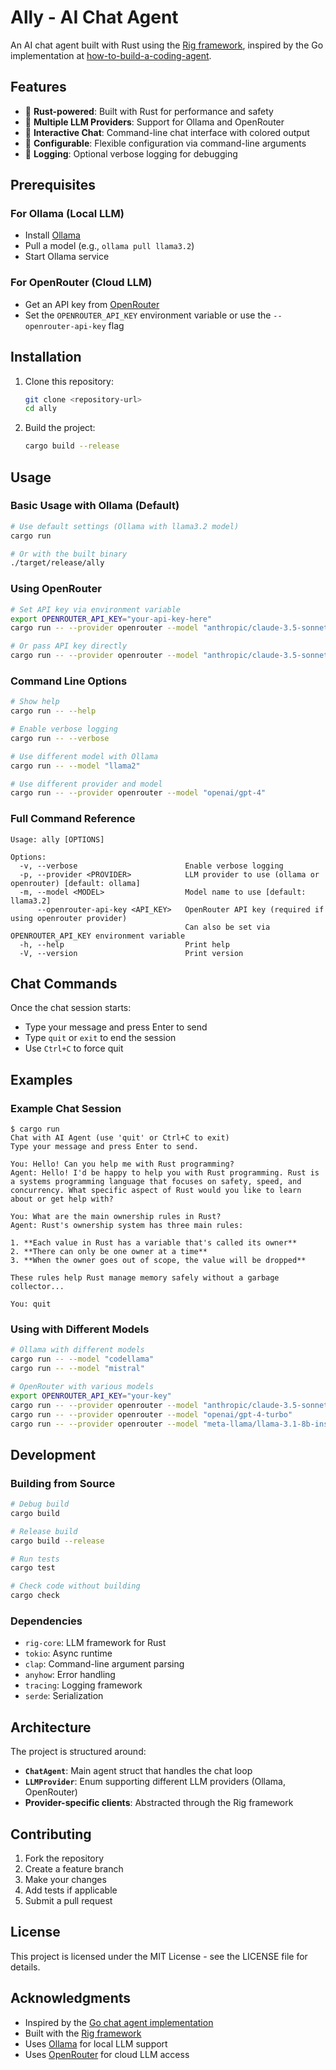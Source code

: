 # Ally - AI Chat Agent

An AI chat agent built with Rust using the [Rig framework](https://github.com/0xPlaygrounds/rig), inspired by the Go implementation at [how-to-build-a-coding-agent](https://github.com/ghuntley/how-to-build-a-coding-agent).

## Features

- 🦀 **Rust-powered**: Built with Rust for performance and safety
- 🔌 **Multiple LLM Providers**: Support for Ollama and OpenRouter
- 💬 **Interactive Chat**: Command-line chat interface with colored output
- 🔧 **Configurable**: Flexible configuration via command-line arguments
- 📝 **Logging**: Optional verbose logging for debugging

## Prerequisites

### For Ollama (Local LLM)

- Install [Ollama](https://ollama.ai/)
- Pull a model (e.g., `ollama pull llama3.2`)
- Start Ollama service

### For OpenRouter (Cloud LLM)

- Get an API key from [OpenRouter](https://openrouter.ai/)
- Set the `OPENROUTER_API_KEY` environment variable or use the `--openrouter-api-key` flag

## Installation

1. Clone this repository:

   ```bash
   git clone <repository-url>
   cd ally
   ```

2. Build the project:
   ```bash
   cargo build --release
   ```

## Usage

### Basic Usage with Ollama (Default)

```bash
# Use default settings (Ollama with llama3.2 model)
cargo run

# Or with the built binary
./target/release/ally
```

### Using OpenRouter

```bash
# Set API key via environment variable
export OPENROUTER_API_KEY="your-api-key-here"
cargo run -- --provider openrouter --model "anthropic/claude-3.5-sonnet"

# Or pass API key directly
cargo run -- --provider openrouter --model "anthropic/claude-3.5-sonnet" --openrouter-api-key "your-api-key"
```

### Command Line Options

```bash
# Show help
cargo run -- --help

# Enable verbose logging
cargo run -- --verbose

# Use different model with Ollama
cargo run -- --model "llama2"

# Use different provider and model
cargo run -- --provider openrouter --model "openai/gpt-4"
```

### Full Command Reference

```
Usage: ally [OPTIONS]

Options:
  -v, --verbose                        Enable verbose logging
  -p, --provider <PROVIDER>            LLM provider to use (ollama or openrouter) [default: ollama]
  -m, --model <MODEL>                  Model name to use [default: llama3.2]
      --openrouter-api-key <API_KEY>   OpenRouter API key (required if using openrouter provider)
                                       Can also be set via OPENROUTER_API_KEY environment variable
  -h, --help                           Print help
  -V, --version                        Print version
```

## Chat Commands

Once the chat session starts:

- Type your message and press Enter to send
- Type `quit` or `exit` to end the session
- Use `Ctrl+C` to force quit

## Examples

### Example Chat Session

```
$ cargo run
Chat with AI Agent (use 'quit' or Ctrl+C to exit)
Type your message and press Enter to send.

You: Hello! Can you help me with Rust programming?
Agent: Hello! I'd be happy to help you with Rust programming. Rust is a systems programming language that focuses on safety, speed, and concurrency. What specific aspect of Rust would you like to learn about or get help with?

You: What are the main ownership rules in Rust?
Agent: Rust's ownership system has three main rules:

1. **Each value in Rust has a variable that's called its owner**
2. **There can only be one owner at a time**
3. **When the owner goes out of scope, the value will be dropped**

These rules help Rust manage memory safely without a garbage collector...

You: quit
```

### Using with Different Models

```bash
# Ollama with different models
cargo run -- --model "codellama"
cargo run -- --model "mistral"

# OpenRouter with various models
export OPENROUTER_API_KEY="your-key"
cargo run -- --provider openrouter --model "anthropic/claude-3.5-sonnet"
cargo run -- --provider openrouter --model "openai/gpt-4-turbo"
cargo run -- --provider openrouter --model "meta-llama/llama-3.1-8b-instruct"
```

## Development

### Building from Source

```bash
# Debug build
cargo build

# Release build
cargo build --release

# Run tests
cargo test

# Check code without building
cargo check
```

### Dependencies

- `rig-core`: LLM framework for Rust
- `tokio`: Async runtime
- `clap`: Command-line argument parsing
- `anyhow`: Error handling
- `tracing`: Logging framework
- `serde`: Serialization

## Architecture

The project is structured around:

- **`ChatAgent`**: Main agent struct that handles the chat loop
- **`LLMProvider`**: Enum supporting different LLM providers (Ollama, OpenRouter)
- **Provider-specific clients**: Abstracted through the Rig framework

## Contributing

1. Fork the repository
2. Create a feature branch
3. Make your changes
4. Add tests if applicable
5. Submit a pull request

## License

This project is licensed under the MIT License - see the LICENSE file for details.

## Acknowledgments

- Inspired by the [Go chat agent implementation](https://github.com/ghuntley/how-to-build-a-coding-agent)
- Built with the [Rig framework](https://github.com/0xPlaygrounds/rig)
- Uses [Ollama](https://ollama.ai/) for local LLM support
- Uses [OpenRouter](https://openrouter.ai/) for cloud LLM access
